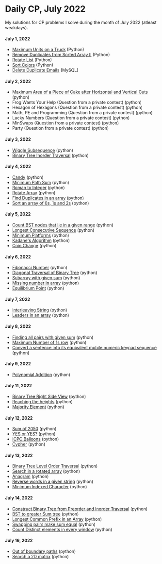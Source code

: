 # Daily CP, July 2022
  
My solutions for CP problems I solve during the month of July 2022 (atleast weakdays).

#### July 1, 2022
* [Maximum Units on a Truck](https://leetcode.com/problems/maximum-units-on-a-truck/) (Python)
* [Remove Duplicates from Sorted Array II](https://leetcode.com/problems/remove-duplicates-from-sorted-array-ii/) (Python)
* [Rotate List](https://leetcode.com/problems/rotate-list/) (Python)
* [Sort Colors](https://leetcode.com/problems/sort-colors/) (Python)
* [Delete Duplicate Emails](https://leetcode.com/problems/delete-duplicate-emails/) (MySQL)

#### July 2, 2022
* [Maximum Area of a Piece of Cake after Horizontal and Vertical Cuts](https://leetcode.com/problems/maximum-area-of-a-piece-of-cake-after-horizontal-and-vertical-cuts/) (python)
* Frog Wants Your Help (Question from a private contest) (python)
* Hexagon of Hexagons (Question from a private contest) (python)
* Math, PE and Programming (Question from a private contest) (python) 
* Lucky Numbers (Question from a private contest) (python)
* MinSwaps (Question from a private contest) (python)
* Party (Question from a private contest) (python)

#### July 3, 2022
* [Wiggle Subsequence](https://leetcode.com/problems/wiggle-subsequence/) (python)
* [Binary Tree Inorder Traversal](https://leetcode.com/problems/binary-tree-inorder-traversal/) (python)

#### July 4, 2022
* [Candy](https://leetcode.com/problems/candy/submissions/) (python)
* [Minimum Path Sum](https://leetcode.com/problems/minimum-path-sum/) (python)
* [Roman to Integer](https://leetcode.com/problems/roman-to-integer/) (python)
* [Rotate Array](https://leetcode.com/problems/rotate-array/) (python)
* [Find Duplicates in an array](https://practice.geeksforgeeks.org/problems/find-duplicates-in-an-array/1) (python)
* [Sort an array of 0s, 1s and 2s](https://practice.geeksforgeeks.org/problems/sort-an-array-of-0s-1s-and-2s4231/1) (python)

#### July 5, 2022
* [Count BST nodes that lie in a given range](https://practice.geeksforgeeks.org/problems/count-bst-nodes-that-lie-in-a-given-range/1) (python)
* [Longest Consecutive Sequence](https://leetcode.com/problems/longest-consecutive-sequence/) (python)
* [Minimum Platforms](https://practice.geeksforgeeks.org/problems/minimum-platforms-1587115620/1) (python)
* [Kadane's Algorithm](https://practice.geeksforgeeks.org/problems/kadanes-algorithm-1587115620/1) (python)
* [Coin Change](https://practice.geeksforgeeks.org/problems/coin-change2448/1) (python)

#### July 6, 2022
* [Fibonacci Number](https://leetcode.com/problems/fibonacci-number/) (python)
* [Diagonal Traversal of Binary Tree](https://practice.geeksforgeeks.org/problems/diagonal-traversal-of-binary-tree/1) (python)
* [Subarray with given sum](https://practice.geeksforgeeks.org/problems/subarray-with-given-sum-1587115621/1/) (python)
* [Missing number in array](https://practice.geeksforgeeks.org/problems/missing-number-in-array1416/1) (python)
* [Equilibrium Point](https://practice.geeksforgeeks.org/problems/equilibrium-point-1587115620/1/) (python)

#### July 7, 2022
* [Interleaving String](https://leetcode.com/problems/interleaving-string/) (python)
* [Leaders in an array](https://practice.geeksforgeeks.org/problems/leaders-in-an-array-1587115620/1/) (python)

#### July 8, 2022
* [Finding all pairs with given sum](https://practice.geeksforgeeks.org/problems/find-all-pairs-whose-sum-is-x5808/1/) (python)
* [Maximum Number of 1s row](https://practice.geeksforgeeks.org/problems/maximum-no-of-1s-row3027/1/) (python)
* [Convert a sentence into its equivalent mobile numeric keypad sequence](https://practice.geeksforgeeks.org/problems/convert-a-sentence-into-its-equivalent-mobile-numeric-keypad-sequence0547/1/) (python)

#### July 9, 2022
* [Polynomial Addition](https://practice.geeksforgeeks.org/problems/polynomial-addition/1) (python)

#### July 11, 2022
* [Binary Tree Right Side View](https://leetcode.com/problems/binary-tree-right-side-view/) (python)
* [Reaching the heights](https://practice.geeksforgeeks.org/problems/reaching-the-heights1921/1) (python)
* [Majority Element](https://practice.geeksforgeeks.org/problems/majority-element-1587115620/1) (python)

#### July 12, 2022
* [Sum of 2050](https://codeforces.com/problemset/problem/1517/A) (python)
* [YES or YES?](https://codeforces.com/contest/1703/problem/A) (python)
* [ICPC Balloons](https://codeforces.com/contest/1703/problem/B) (python)
* [Cypher](https://codeforces.com/contest/1703/problem/C) (python)

#### July 13, 2022
* [Binary Tree Level Order Traversal](https://leetcode.com/problems/binary-tree-level-order-traversal/) (python)
* [Search in a rotated array](https://practice.geeksforgeeks.org/problems/search-in-a-rotated-array4618/1) (python)
* [Anagram](https://practice.geeksforgeeks.org/problems/anagram-1587115620/1) (python)
* [Reverse words in a given string](https://practice.geeksforgeeks.org/problems/reverse-words-in-a-given-string5459/1) (python)
* [Minimum Indexed Character](https://practice.geeksforgeeks.org/problems/minimum-indexed-character-1587115620/1) (python)

#### July 14, 2022
* [Construct Binary Tree from Preorder and Inorder Traversal](https://leetcode.com/problems/construct-binary-tree-from-preorder-and-inorder-traversal/) (python)
* [BST to greater Sum tree](https://practice.geeksforgeeks.org/problems/bst-to-greater-sum-tree/1) (python)
* [Longest Common Prefix in an Array](https://practice.geeksforgeeks.org/problems/longest-common-prefix-in-an-array5129/1) (python)
* [Swapping pairs make sum equal](https://practice.geeksforgeeks.org/problems/swapping-pairs-make-sum-equal4142/1) (python)
* [Count Distinct elements in every window](https://practice.geeksforgeeks.org/problems/count-distinct-elements-in-every-window/1) (python)

#### July 16, 2022
* [Out of boundary paths](https://leetcode.com/problems/out-of-boundary-paths/) (python)
* [Search a 2D matrix](https://leetcode.com/problems/search-a-2d-matrix/) (python)
